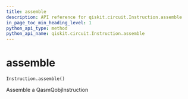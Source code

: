 ```yaml
---
title: assemble
description: API reference for qiskit.circuit.Instruction.assemble
in_page_toc_min_heading_level: 1
python_api_type: method
python_api_name: qiskit.circuit.Instruction.assemble
---
```


# assemble

<span id="qiskit.circuit.Instruction.assemble" />

`Instruction.assemble()`

Assemble a QasmQobjInstruction

